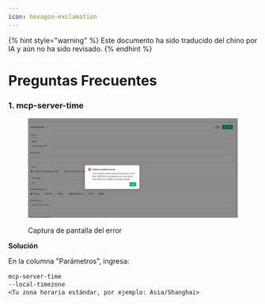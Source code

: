```yaml
---
icon: hexagon-exclamation
---
```


{% hint style="warning" %}
Este documento ha sido traducido del chino por IA y aún no ha sido revisado.
{% endhint %}

# Preguntas Frecuentes

### 1. mcp-server-time

<figure><img src="../../.gitbook/assets/telegram-cloud-photo-size-5-6068931438453048569-y.jpg" alt=""><figcaption><p>Captura de pantalla del error</p></figcaption></figure>

**Solución**  

En la columna "Parámetros", ingresa:

```
mcp-server-time
--local-timezone
<Tu zona horaria estándar, por ejemplo: Asia/Shanghai>
```